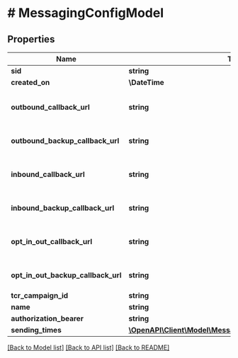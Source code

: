 # # MessagingConfigModel

## Properties

Name | Type | Description | Notes
------------ | ------------- | ------------- | -------------
**sid** | **string** | Messaging Config Sid. |
**created_on** | **\DateTime** | Created date. |
**outbound_callback_url** | **string** | Callback url for the outbound message events. You can find callback payload for OutboundMessageEvent at &lt;a href&#x3D;\&quot;/samples/swagger/index.html\&quot;&gt;Sample Api Swagger&lt;/a&gt;. | [optional]
**outbound_backup_callback_url** | **string** | Backup callback url for the outbound message events. When &#x60;OutboundCallbackUrl&#x60; is unavailable we will send the same request to this url. | [optional]
**inbound_callback_url** | **string** | Callback url for the inbound message events. You can find callback payload for InboundMessageEvent at &lt;a href&#x3D;\&quot;/samples/swagger/index.html\&quot;&gt;Sample Api Swagger&lt;/a&gt;. | [optional]
**inbound_backup_callback_url** | **string** | Backup callback url for the inbound message events. When &#x60;InboundCallbackUrl&#x60; is unavailable we will send the same request to this url. | [optional]
**opt_in_out_callback_url** | **string** | Callback url for the Opt In/Out messages. You can find callback payload for OptInOutEvent at &lt;a href&#x3D;\&quot;/samples/swagger/index.html\&quot;&gt;Sample Api Swagger&lt;/a&gt;. | [optional]
**opt_in_out_backup_callback_url** | **string** | Backup callback url for the Opt In/Out messages. When &#x60;OptInOutCallbackUrl&#x60; is unavailable we will send the same request to this url. | [optional]
**tcr_campaign_id** | **string** | Linked TCR Campaign ID. | [optional]
**name** | **string** | Name. | [optional]
**authorization_bearer** | **string** | Authorization bearer token for the callback requests. | [optional]
**sending_times** | [**\OpenAPI\Client\Model\MessagingConfigModelSendingTimes**](MessagingConfigModelSendingTimes.md) |  | [optional]

[[Back to Model list]](../../README.md#models) [[Back to API list]](../../README.md#endpoints) [[Back to README]](../../README.md)
